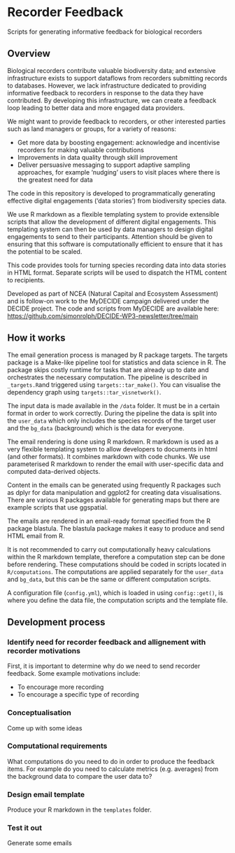 # Recorder Feedback

Scripts for generating informative feedback for biological recorders

## Overview

Biological recorders contribute valuable biodiversity data; and extensive infrastructure exists to support dataflows from recorders submitting records to databases. However, we lack infrastructure dedicated to providing informative feedback to recorders in response to the data they have contributed. By developing this infrastructure, we can create a feedback loop leading to better data and more engaged data providers.

We might want to provide feedback to recorders, or other interested parties such as land managers or groups, for a variety of reasons:

 * Get more data by boosting engagement: acknowledge and incentivise recorders for making valuable contributions
 * Improvements in data quality through skill improvement
 * Deliver persuasive messaging to support adaptive sampling approaches, for example ‘nudging’ users to visit places where there is the greatest need for data

The code in this repository is developed to programmatically generating effective digital engagements (‘data stories’) from biodiversity species data.

We use R markdown as a flexible templating system to provide extensible scripts that allow the development of different digital engagements. This templating system can then be used by data managers to design digital engagements to send to their participants. Attention should be given to ensuring that this software is computationally efficient to ensure that it has the potential to be scaled.

This code provides tools for turning species recording data into data stories in HTML format. Separate scripts will be used to dispatch the HTML content to recipients.

Developed as part of NCEA (Natural Capital and Ecosystem Assessment) and is follow-on work to the MyDECIDE campaign delivered under the DECIDE project. The code and scripts from MyDECIDE are available here: https://github.com/simonrolph/DECIDE-WP3-newsletter/tree/main

## How it works

The email generation process is managed by R package targets. The targets package is a Make-like pipeline tool for statistics and data science in R. The package skips costly runtime for tasks that are already up to date and orchestrates the necessary computation. The pipeline is described in `_targets.R`and triggered using `targets::tar_make()`. You can visualise the dependency graph using `targets::tar_visnetwork()`.

The input data is made available in the `/data` folder. It must be in a certain format in order to work correctly. During the pipeline the data is split into the `user_data` which only includes the species records of the target user and the `bg_data` (background) which is the data for everyone.

The email rendering is done using R markdown. R markdown is used as a very flexible templating system to allow developers to documents in html (and other formats). It combines markdown with code chunks. We use parameterised R markdown to render the email with user-specific data and computed data-derived objects.

Content in the emails can be generated using frequently R packages such as dplyr for data manipulation and ggplot2 for creating data visualisations. There are various R packages available for generating maps but there are example scripts that use ggspatial.

The emails are rendered in an email-ready format specified from the R package blastula. The blastula package makes it easy to produce and send HTML email from R.

It is not recommended to carry out computationally heavy calculations within the R markdown template, therefore a computation step can be done before rendering. These computations should be coded in scripts located in `R/computations`. The computations are applied separately for the `user_data` and `bg_data`, but this can be the same or different computation scripts.

A configuration file (`config.yml`), which is loaded in using `config::get()`, is where you define the data file, the computation scripts and the template file.

## Development process

### Identify need for recorder feedback and allignement with recorder motivations

First, it is important to determine why do we need to send recorder feedback. Some example motivations include:

 * To encourage more recording
 * To encourage a specific type of recording

### Conceptualisation

Come up with some ideas

### Computational requirements

What computations do you need to do in order to produce the feedback items. For example do you need to calculate metrics (e.g. averages) from the background data to compare the user data to?

### Design email template

Produce your R markdown in the `templates` folder.

### Test it out

Generate some emails
